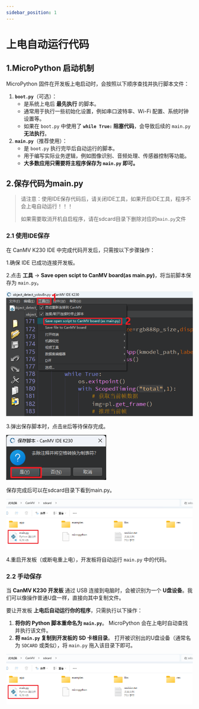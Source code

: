 ```yaml
---
sidebar_position: 1
---
```

# 上电自动运行代码

## 1.MicroPython 启动机制

MicroPython 固件在开发板上电启动时，会按照以下顺序查找并执行脚本文件：

1. **`boot.py`**（可选）：
   - 是系统上电后 **最先执行** 的脚本。
   - 通常用于执行一些初始化设置，例如串口波特率、Wi-Fi 配置、系统时钟设置等。
   - 如果在 `boot.py` 中使用了 **`while True:` 阻塞代码**，会导致后续的 `main.py` **无法执行**。
2. **`main.py`**（推荐使用）：
   - 是 `boot.py` 执行完毕后自动运行的脚本。
   - 用于编写实际业务逻辑，例如图像识别、音频处理、传感器控制等功能。
   - **大多数应用只需要将主程序保存为 `main.py` 即可。**



## 2.保存代码为main.py

> 请注意：使用IDE保存代码后，请关闭IDE工具，如果开启IDE工具，程序不会上电自动运行！！！
>
> 如果需要取消开机自启程序，请在sdcard目录下删除对应的`main.py`文件

### 2.1 使用IDE保存

在 CanMV K230 IDE 中完成代码开发后，只需按以下步骤操作：

1.确保 IDE 已成功连接开发板。

2.点击 **工具** → **Save open scipt to CanMV board(as main.py)**，将当前脚本保存为 `main.py`。

![image-20250423153931183](${images}/image-20250423153931183.png)

3.弹出保存脚本时，点击`是`后等待保存完成。

![image-20250423154048197](${images}/image-20250423154048197.png)

保存完成后可以在sdcard目录下看到main.py。

![image-20250423155124961](${images}/image-20250423155124961.png)

4.重启开发板（或断电重上电），开发板将自动运行 `main.py` 中的代码。



### 2.2 手动保存

当 **CanMV K230 开发板** 通过 USB 连接到电脑时，会被识别为一个 **U盘设备**。我们可以像操作普通U盘一样，直接向其中复制文件。

要让开发板 **上电后自动运行你的程序**，只需执行以下操作：

1. **将你的 Python 脚本重命名为 `main.py`**。
    MicroPython 会在上电时自动查找并执行该文件。
2. **将 `main.py` 复制到开发板的 SD 卡根目录**。
    打开被识别出的U盘设备（通常名为 `SDCARD` 或类似），将 `main.py` 拖入该目录下即可。

![image-20250423155242790](${images}/image-20250423155242790.png)